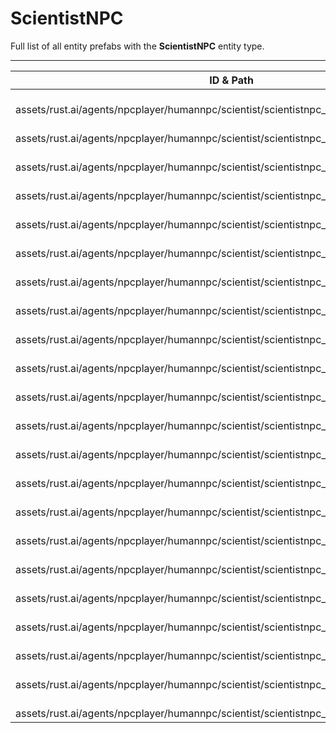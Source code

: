 # ScientistNPC
Full list of all <Badge type="warning" text="22"/> entity prefabs with the **ScientistNPC** entity type.

---
| ID & Path |
| --- |
| <a href="#3430609603"><Badge id="3430609603" type="tip" text="#"/></a> <Badge type="tip" text="3430609603"/> <Badge type="info" text="PlayerMetabolism"/> <Badge type="info" text="PlayerInventory"/> <Badge type="info" text="PlayerEyes"/> <Badge type="info" text="SoundVoiceLimiter"/> <Badge type="info" text="ScientistBrain"/> <Badge type="info" text="NPCPlayerNavigator"/> <Badge type="info" text="RealmedRemove"/> <Badge type="info" text="PrefabInformation"/> <br> assets/rust.ai/agents/npcplayer/humannpc/scientist/scientistnpc_arena.prefab |
| <a href="#1126473739"><Badge id="1126473739" type="tip" text="#"/></a> <Badge type="tip" text="1126473739"/> <Badge type="info" text="PlayerMetabolism"/> <Badge type="info" text="PlayerInventory"/> <Badge type="info" text="PlayerEyes"/> <Badge type="info" text="SoundVoiceLimiter"/> <Badge type="info" text="ScientistBrain"/> <Badge type="info" text="NPCPlayerNavigator"/> <Badge type="info" text="RealmedRemove"/> <Badge type="info" text="PrefabInformation"/> <br> assets/rust.ai/agents/npcplayer/humannpc/scientist/scientistnpc_bradley.prefab |
| <a href="#3572389335"><Badge id="3572389335" type="tip" text="#"/></a> <Badge type="tip" text="3572389335"/> <Badge type="info" text="PlayerMetabolism"/> <Badge type="info" text="PlayerInventory"/> <Badge type="info" text="PlayerEyes"/> <Badge type="info" text="SoundVoiceLimiter"/> <Badge type="info" text="RealmedRemove"/> <Badge type="info" text="NPCPlayerNavigator"/> <Badge type="info" text="MusicChangeIntensity"/> <Badge type="info" text="ScientistBrain"/> <Badge type="info" text="PrefabInformation"/> <br> assets/rust.ai/agents/npcplayer/humannpc/scientist/scientistnpc_bradley_heavy.prefab |
| <a href="#3623670799"><Badge id="3623670799" type="tip" text="#"/></a> <Badge type="tip" text="3623670799"/> <Badge type="info" text="PlayerMetabolism"/> <Badge type="info" text="PlayerInventory"/> <Badge type="info" text="PlayerEyes"/> <Badge type="info" text="SoundVoiceLimiter"/> <Badge type="info" text="ScientistBrain"/> <Badge type="info" text="NPCPlayerNavigator"/> <Badge type="info" text="RealmedRemove"/> <Badge type="info" text="PrefabInformation"/> <br> assets/rust.ai/agents/npcplayer/humannpc/scientist/scientistnpc_cargo.prefab |
| <a href="#1639447304"><Badge id="1639447304" type="tip" text="#"/></a> <Badge type="tip" text="1639447304"/> <Badge type="info" text="PlayerMetabolism"/> <Badge type="info" text="PlayerInventory"/> <Badge type="info" text="PlayerEyes"/> <Badge type="info" text="SoundVoiceLimiter"/> <Badge type="info" text="ScientistBrain"/> <Badge type="info" text="NPCPlayerNavigator"/> <Badge type="info" text="RealmedRemove"/> <Badge type="info" text="PrefabInformation"/> <br> assets/rust.ai/agents/npcplayer/humannpc/scientist/scientistnpc_cargo_turret_any.prefab |
| <a href="#881071619"><Badge id="881071619" type="tip" text="#"/></a> <Badge type="tip" text="881071619"/> <Badge type="info" text="PlayerMetabolism"/> <Badge type="info" text="PlayerInventory"/> <Badge type="info" text="PlayerEyes"/> <Badge type="info" text="SoundVoiceLimiter"/> <Badge type="info" text="ScientistBrain"/> <Badge type="info" text="NPCPlayerNavigator"/> <Badge type="info" text="RealmedRemove"/> <Badge type="info" text="PrefabInformation"/> <br> assets/rust.ai/agents/npcplayer/humannpc/scientist/scientistnpc_cargo_turret_lr300.prefab |
| <a href="#1017671955"><Badge id="1017671955" type="tip" text="#"/></a> <Badge type="tip" text="1017671955"/> <Badge type="info" text="PlayerMetabolism"/> <Badge type="info" text="PlayerInventory"/> <Badge type="info" text="PlayerEyes"/> <Badge type="info" text="SoundVoiceLimiter"/> <Badge type="info" text="ScientistBrain"/> <Badge type="info" text="NPCPlayerNavigator"/> <Badge type="info" text="RealmedRemove"/> <Badge type="info" text="PrefabInformation"/> <br> assets/rust.ai/agents/npcplayer/humannpc/scientist/scientistnpc_ch47_gunner.prefab |
| <a href="#4293908444"><Badge id="4293908444" type="tip" text="#"/></a> <Badge type="tip" text="4293908444"/> <Badge type="info" text="PlayerMetabolism"/> <Badge type="info" text="PlayerInventory"/> <Badge type="info" text="PlayerEyes"/> <Badge type="info" text="SoundVoiceLimiter"/> <Badge type="info" text="ScientistBrain"/> <Badge type="info" text="NPCPlayerNavigator"/> <Badge type="info" text="RealmedRemove"/> <Badge type="info" text="PrefabInformation"/> <br> assets/rust.ai/agents/npcplayer/humannpc/scientist/scientistnpc_excavator.prefab |
| <a href="#1539172658"><Badge id="1539172658" type="tip" text="#"/></a> <Badge type="tip" text="1539172658"/> <Badge type="info" text="PlayerMetabolism"/> <Badge type="info" text="PlayerInventory"/> <Badge type="info" text="PlayerEyes"/> <Badge type="info" text="SoundVoiceLimiter"/> <Badge type="info" text="ScientistBrain"/> <Badge type="info" text="RealmedRemove"/> <Badge type="info" text="NPCPlayerNavigator"/> <Badge type="info" text="PrefabInformation"/> <br> assets/rust.ai/agents/npcplayer/humannpc/scientist/scientistnpc_full_any.prefab |
| <a href="#3763080634"><Badge id="3763080634" type="tip" text="#"/></a> <Badge type="tip" text="3763080634"/> <Badge type="info" text="PlayerMetabolism"/> <Badge type="info" text="PlayerInventory"/> <Badge type="info" text="PlayerEyes"/> <Badge type="info" text="SoundVoiceLimiter"/> <Badge type="info" text="ScientistBrain"/> <Badge type="info" text="RealmedRemove"/> <Badge type="info" text="NPCPlayerNavigator"/> <Badge type="info" text="PrefabInformation"/> <br> assets/rust.ai/agents/npcplayer/humannpc/scientist/scientistnpc_full_lr300.prefab |
| <a href="#3595426380"><Badge id="3595426380" type="tip" text="#"/></a> <Badge type="tip" text="3595426380"/> <Badge type="info" text="PlayerMetabolism"/> <Badge type="info" text="PlayerInventory"/> <Badge type="info" text="PlayerEyes"/> <Badge type="info" text="SoundVoiceLimiter"/> <Badge type="info" text="ScientistBrain"/> <Badge type="info" text="RealmedRemove"/> <Badge type="info" text="NPCPlayerNavigator"/> <Badge type="info" text="PrefabInformation"/> <br> assets/rust.ai/agents/npcplayer/humannpc/scientist/scientistnpc_full_mp5.prefab |
| <a href="#712785714"><Badge id="712785714" type="tip" text="#"/></a> <Badge type="tip" text="712785714"/> <Badge type="info" text="PlayerMetabolism"/> <Badge type="info" text="PlayerInventory"/> <Badge type="info" text="PlayerEyes"/> <Badge type="info" text="SoundVoiceLimiter"/> <Badge type="info" text="ScientistBrain"/> <Badge type="info" text="RealmedRemove"/> <Badge type="info" text="NPCPlayerNavigator"/> <Badge type="info" text="PrefabInformation"/> <br> assets/rust.ai/agents/npcplayer/humannpc/scientist/scientistnpc_full_pistol.prefab |
| <a href="#1410044857"><Badge id="1410044857" type="tip" text="#"/></a> <Badge type="tip" text="1410044857"/> <Badge type="info" text="PlayerMetabolism"/> <Badge type="info" text="PlayerInventory"/> <Badge type="info" text="PlayerEyes"/> <Badge type="info" text="SoundVoiceLimiter"/> <Badge type="info" text="ScientistBrain"/> <Badge type="info" text="RealmedRemove"/> <Badge type="info" text="NPCPlayerNavigator"/> <Badge type="info" text="PrefabInformation"/> <br> assets/rust.ai/agents/npcplayer/humannpc/scientist/scientistnpc_full_shotgun.prefab |
| <a href="#1536035819"><Badge id="1536035819" type="tip" text="#"/></a> <Badge type="tip" text="1536035819"/> <Badge type="info" text="PlayerMetabolism"/> <Badge type="info" text="PlayerInventory"/> <Badge type="info" text="PlayerEyes"/> <Badge type="info" text="SoundVoiceLimiter"/> <Badge type="info" text="RealmedRemove"/> <Badge type="info" text="NPCPlayerNavigator"/> <Badge type="info" text="MusicChangeIntensity"/> <Badge type="info" text="ScientistBrain"/> <Badge type="info" text="PrefabInformation"/> <br> assets/rust.ai/agents/npcplayer/humannpc/scientist/scientistnpc_heavy.prefab |
| <a href="#2066159302"><Badge id="2066159302" type="tip" text="#"/></a> <Badge type="tip" text="2066159302"/> <Badge type="info" text="PlayerMetabolism"/> <Badge type="info" text="ScientistBrain"/> <Badge type="info" text="PlayerInventory"/> <Badge type="info" text="PlayerEyes"/> <Badge type="info" text="SoundVoiceLimiter"/> <Badge type="info" text="RealmedRemove"/> <Badge type="info" text="NPCPlayerNavigator"/> <Badge type="info" text="PrefabInformation"/> <br> assets/rust.ai/agents/npcplayer/humannpc/scientist/scientistnpc_junkpile_pistol.prefab |
| <a href="#548379897"><Badge id="548379897" type="tip" text="#"/></a> <Badge type="tip" text="548379897"/> <Badge type="info" text="PlayerMetabolism"/> <Badge type="info" text="PlayerInventory"/> <Badge type="info" text="PlayerEyes"/> <Badge type="info" text="SoundVoiceLimiter"/> <Badge type="info" text="ScientistBrain"/> <Badge type="info" text="NPCPlayerNavigator"/> <Badge type="info" text="RealmedRemove"/> <Badge type="info" text="PrefabInformation"/> <br> assets/rust.ai/agents/npcplayer/humannpc/scientist/scientistnpc_oilrig.prefab |
| <a href="#4272904018"><Badge id="4272904018" type="tip" text="#"/></a> <Badge type="tip" text="4272904018"/> <Badge type="info" text="PlayerMetabolism"/> <Badge type="info" text="PlayerInventory"/> <Badge type="info" text="PlayerEyes"/> <Badge type="info" text="SoundVoiceLimiter"/> <Badge type="info" text="ScientistBrain"/> <Badge type="info" text="NPCPlayerNavigator"/> <Badge type="info" text="RealmedRemove"/> <Badge type="info" text="PrefabInformation"/> <br> assets/rust.ai/agents/npcplayer/humannpc/scientist/scientistnpc_patrol.prefab |
| <a href="#387319993"><Badge id="387319993" type="tip" text="#"/></a> <Badge type="tip" text="387319993"/> <Badge type="info" text="PlayerMetabolism"/> <Badge type="info" text="PlayerInventory"/> <Badge type="info" text="PlayerEyes"/> <Badge type="info" text="SoundVoiceLimiter"/> <Badge type="info" text="ScientistBrain"/> <Badge type="info" text="NPCPlayerNavigator"/> <Badge type="info" text="RealmedRemove"/> <Badge type="info" text="PrefabInformation"/> <br> assets/rust.ai/agents/npcplayer/humannpc/scientist/scientistnpc_patrol_arctic.prefab |
| <a href="#2390854225"><Badge id="2390854225" type="tip" text="#"/></a> <Badge type="tip" text="2390854225"/> <Badge type="info" text="PlayerMetabolism"/> <Badge type="info" text="PlayerInventory"/> <Badge type="info" text="PlayerEyes"/> <Badge type="info" text="SoundVoiceLimiter"/> <Badge type="info" text="ScientistBrain"/> <Badge type="info" text="RealmedRemove"/> <Badge type="info" text="NPCPlayerNavigator"/> <Badge type="info" text="PrefabInformation"/> <br> assets/rust.ai/agents/npcplayer/humannpc/scientist/scientistnpc_peacekeeper.prefab |
| <a href="#4199494415"><Badge id="4199494415" type="tip" text="#"/></a> <Badge type="tip" text="4199494415"/> <Badge type="info" text="PlayerMetabolism"/> <Badge type="info" text="PlayerInventory"/> <Badge type="info" text="PlayerEyes"/> <Badge type="info" text="SoundVoiceLimiter"/> <Badge type="info" text="ScientistBrain"/> <Badge type="info" text="NPCPlayerNavigator"/> <Badge type="info" text="RealmedRemove"/> <Badge type="info" text="PrefabInformation"/> <br> assets/rust.ai/agents/npcplayer/humannpc/scientist/scientistnpc_roam.prefab |
| <a href="#4134517186"><Badge id="4134517186" type="tip" text="#"/></a> <Badge type="tip" text="4134517186"/> <Badge type="info" text="PlayerMetabolism"/> <Badge type="info" text="PlayerInventory"/> <Badge type="info" text="PlayerEyes"/> <Badge type="info" text="SoundVoiceLimiter"/> <Badge type="info" text="ScientistBrain"/> <Badge type="info" text="NPCPlayerNavigator"/> <Badge type="info" text="RealmedRemove"/> <Badge type="info" text="PrefabInformation"/> <br> assets/rust.ai/agents/npcplayer/humannpc/scientist/scientistnpc_roam_nvg_variant.prefab |
| <a href="#529928930"><Badge id="529928930" type="tip" text="#"/></a> <Badge type="tip" text="529928930"/> <Badge type="info" text="PlayerMetabolism"/> <Badge type="info" text="PlayerInventory"/> <Badge type="info" text="PlayerEyes"/> <Badge type="info" text="SoundVoiceLimiter"/> <Badge type="info" text="ScientistBrain"/> <Badge type="info" text="NPCPlayerNavigator"/> <Badge type="info" text="RealmedRemove"/> <Badge type="info" text="PrefabInformation"/> <br> assets/rust.ai/agents/npcplayer/humannpc/scientist/scientistnpc_roamtethered.prefab |
